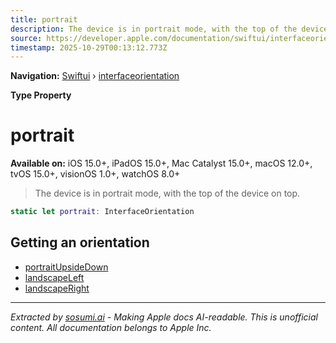 ```yaml
---
title: portrait
description: The device is in portrait mode, with the top of the device on top.
source: https://developer.apple.com/documentation/swiftui/interfaceorientation/portrait
timestamp: 2025-10-29T00:13:12.773Z
---
```


**Navigation:** [Swiftui](/documentation/swiftui) › [interfaceorientation](/documentation/swiftui/interfaceorientation)

**Type Property**

# portrait

**Available on:** iOS 15.0+, iPadOS 15.0+, Mac Catalyst 15.0+, macOS 12.0+, tvOS 15.0+, visionOS 1.0+, watchOS 8.0+

> The device is in portrait mode, with the top of the device on top.

```swift
static let portrait: InterfaceOrientation
```

## Getting an orientation

- [portraitUpsideDown](/documentation/swiftui/interfaceorientation/portraitupsidedown)
- [landscapeLeft](/documentation/swiftui/interfaceorientation/landscapeleft)
- [landscapeRight](/documentation/swiftui/interfaceorientation/landscaperight)

---

*Extracted by [sosumi.ai](https://sosumi.ai) - Making Apple docs AI-readable.*
*This is unofficial content. All documentation belongs to Apple Inc.*
